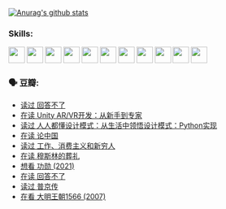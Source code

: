 
[![Anurag's github stats](https://github-readme-stats.vercel.app/api?username=w940853815)](https://github.com/anuraghazra/github-readme-stats)

### Skills:

<code><img height="32" src="https://cdn.jsdelivr.net/npm/simple-icons@v5/icons/python.svg"></code>
<code><img height="32" src="https://cdn.jsdelivr.net/npm/simple-icons@v5/icons/javascript.svg"></code>
<code><img height="32" src="https://cdn.jsdelivr.net/npm/simple-icons@v5/icons/django.svg"></code>
<code><img height="32" src="https://cdn.jsdelivr.net/npm/simple-icons@v5/icons/flask.svg"></code>
<code><img height="32" src="https://cdn.jsdelivr.net/npm/simple-icons@v5/icons/vuetify.svg"></code>
<code><img height="32" src="https://cdn.jsdelivr.net/npm/simple-icons@v5/icons/git.svg"></code>
<code><img height="32" src="https://cdn.jsdelivr.net/npm/simple-icons@v5/icons/docker.svg"></code>
<code><img height="32" src="https://cdn.jsdelivr.net/npm/simple-icons@v5/icons/postgresql.svg"></code>
<code><img height="32" src="https://cdn.jsdelivr.net/npm/simple-icons@v5/icons/elasticsearch.svg"></code>
<code><img height="32" src="https://cdn.jsdelivr.net/npm/simple-icons@v5/icons/macos.svg"></code>
<code><img height="32" src="https://cdn.jsdelivr.net/npm/simple-icons@v5/icons/linux.svg"></code>

### 🗣 豆瓣:

<!-- DOUBAN-ACTIVITIES:START -->
- [读过 回答不了](https://www.douban.com/people/136069238/status/3812155932/?_i=48908846)
- [在读 Unity AR/VR开发：从新手到专家](https://www.douban.com/people/136069238/status/3810864648/?_i=48908846)
- [读过 人人都懂设计模式：从生活中领悟设计模式：Python实现](https://www.douban.com/people/136069238/status/3806334005/?_i=48908846)
- [在读 论中国](https://www.douban.com/people/136069238/status/3805671678/?_i=48908846)
- [读过 工作、消费主义和新穷人](https://www.douban.com/people/136069238/status/3803834644/?_i=48908846)
- [在读 穆斯林的葬礼](https://www.douban.com/people/136069238/status/3802824932/?_i=48908846)
- [想看 功勋‎ (2021)](https://www.douban.com/people/136069238/status/3802127044/?_i=48908846)
- [在读 回答不了](https://www.douban.com/people/136069238/status/3802078489/?_i=48908846)
- [读过 普京传](https://www.douban.com/people/136069238/status/3802076688/?_i=48908846)
- [在看 大明王朝1566‎ (2007)](https://www.douban.com/people/136069238/status/3800275133/?_i=48908846)
<!-- DOUBAN-ACTIVITIES:END -->
<!--
**w940853815/w940853815** is a ✨ _special_ ✨ repository because its `README.md` (this file) appears on your GitHub profile.

Here are some ideas to get you started:

- 🔭 I’m currently working on ...
- 🌱 I’m currently learning ...
- 👯 I’m looking to collaborate on ...
- 🤔 I’m looking for help with ...
- 💬 Ask me about ...
- 📫 How to reach me: ...
- 😄 Pronouns: ...
- ⚡ Fun fact: ...
-->
